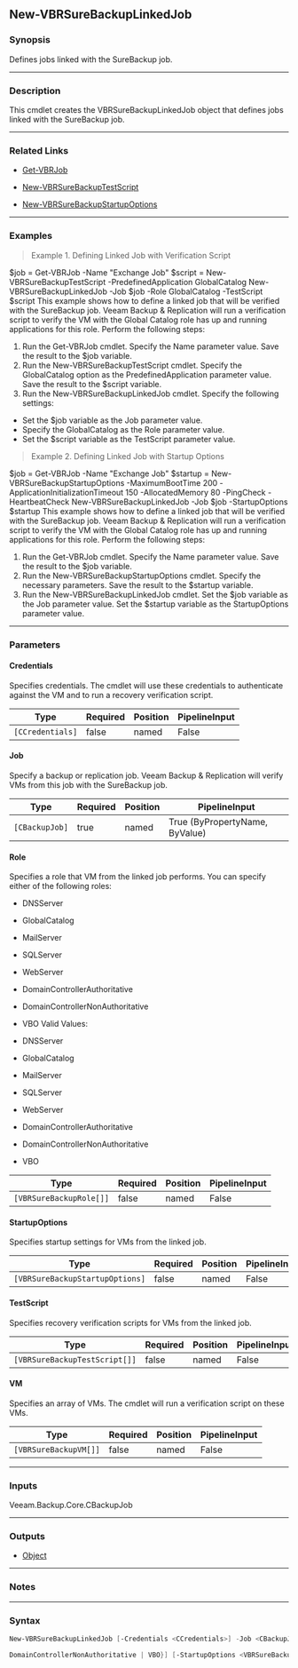 New-VBRSureBackupLinkedJob
--------------------------

### Synopsis
Defines jobs linked with the SureBackup job.

---

### Description

This cmdlet creates the VBRSureBackupLinkedJob object that defines jobs linked with the SureBackup job.

---

### Related Links
* [Get-VBRJob](Get-VBRJob)

* [New-VBRSureBackupTestScript](New-VBRSureBackupTestScript)

* [New-VBRSureBackupStartupOptions](New-VBRSureBackupStartupOptions)

---

### Examples
> Example 1. Defining Linked Job with Verification Script

$job = Get-VBRJob -Name "Exchange Job"
$script = New-VBRSureBackupTestScript -PredefinedApplication GlobalCatalog
New-VBRSureBackupLinkedJob -Job $job -Role GlobalCatalog -TestScript $script
This example shows how to define a linked job that will be verified with the SureBackup job. Veeam Backup & Replication will run a verification script to verify the VM with the Global Catalog role has up and running applications for this role.
Perform the following steps:
1. Run the Get-VBRJob cmdlet. Specify the Name parameter value. Save the result to the $job variable.
2. Run the New-VBRSureBackupTestScript cmdlet. Specify the GlobalCatalog option as the PredefinedApplication parameter value. Save the result to the $script variable.
3. Run the New-VBRSureBackupLinkedJob cmdlet. Specify the following settings:
- Set the $job variable as the Job parameter value.
- Specify the GlobalCatalog as the Role parameter value.
- Set the $script variable as the TestScript parameter value.
> Example 2. Defining Linked Job with Startup Options

$job = Get-VBRJob -Name "Exchange Job"
$startup = New-VBRSureBackupStartupOptions -MaximumBootTime 200 -ApplicationInitializationTimeout 150 -AllocatedMemory 80 -PingCheck -HeartbeatCheck
New-VBRSureBackupLinkedJob -Job $job -StartupOptions $startup
This example shows how to define a linked job that will be verified with the SureBackup job.
Veeam Backup & Replication will run a verification script to verify the VM with the Global Catalog role has up and running applications for this role.
Perform the following steps:
1. Run the Get-VBRJob cmdlet. Specify the Name parameter value. Save the result to the $job variable.
2. Run the New-VBRSureBackupStartupOptions cmdlet. Specify the necessary parameters. Save the result to the $startup variable.
3. Run the New-VBRSureBackupLinkedJob cmdlet. Set the $job variable as the Job parameter value. Set the $startup variable as the StartupOptions parameter value.

---

### Parameters
#### **Credentials**
Specifies credentials. The cmdlet will use these credentials to authenticate against the VM and to run a recovery verification script.

|Type            |Required|Position|PipelineInput|
|----------------|--------|--------|-------------|
|`[CCredentials]`|false   |named   |False        |

#### **Job**
Specify a backup or replication job. Veeam Backup & Replication will verify VMs from this job with the SureBackup job.

|Type          |Required|Position|PipelineInput                 |
|--------------|--------|--------|------------------------------|
|`[CBackupJob]`|true    |named   |True (ByPropertyName, ByValue)|

#### **Role**
Specifies a role that VM from the linked job performs. You can specify either of the following roles:
* DNSServer
* GlobalCatalog
* MailServer
* SQLServer
* WebServer
* DomainControllerAuthoritative
* DomainControllerNonAuthoritative
* VBO
Valid Values:

* DNSServer
* GlobalCatalog
* MailServer
* SQLServer
* WebServer
* DomainControllerAuthoritative
* DomainControllerNonAuthoritative
* VBO

|Type                   |Required|Position|PipelineInput|
|-----------------------|--------|--------|-------------|
|`[VBRSureBackupRole[]]`|false   |named   |False        |

#### **StartupOptions**
Specifies startup settings for VMs from the linked job.

|Type                           |Required|Position|PipelineInput|
|-------------------------------|--------|--------|-------------|
|`[VBRSureBackupStartupOptions]`|false   |named   |False        |

#### **TestScript**
Specifies recovery verification scripts for VMs from the linked job.

|Type                         |Required|Position|PipelineInput|
|-----------------------------|--------|--------|-------------|
|`[VBRSureBackupTestScript[]]`|false   |named   |False        |

#### **VM**
Specifies an array of VMs. The cmdlet will run a verification script on these VMs.

|Type                 |Required|Position|PipelineInput|
|---------------------|--------|--------|-------------|
|`[VBRSureBackupVM[]]`|false   |named   |False        |

---

### Inputs
Veeam.Backup.Core.CBackupJob

---

### Outputs
* [Object](https://learn.microsoft.com/en-us/dotnet/api/System.Object)

---

### Notes

---

### Syntax
```PowerShell
New-VBRSureBackupLinkedJob [-Credentials <CCredentials>] -Job <CBackupJob> [-Role {DNSServer | GlobalCatalog | MailServer | SQLServer | WebServer | DomainControllerAuthoritative | 
```
```PowerShell
DomainControllerNonAuthoritative | VBO}] [-StartupOptions <VBRSureBackupStartupOptions>] [-TestScript <VBRSureBackupTestScript[]>] [-VM <VBRSureBackupVM[]>] [<CommonParameters>]
```
